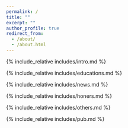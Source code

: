 ```yaml
---
permalink: /
title: ""
excerpt: ""
author_profile: true
redirect_from: 
  - /about/
  - /about.html
---
```


<span class='anchor' id='about-me'></span>
{% include_relative includes/intro.md %}

{% include_relative includes/educations.md %}

{% include_relative includes/news.md %}

{% include_relative includes/honers.md %}

{% include_relative includes/others.md %}

{% include_relative includes/pub.md %}
